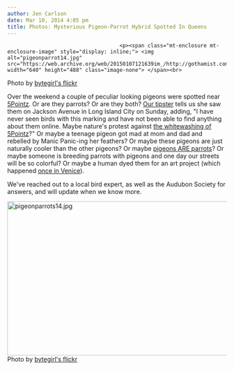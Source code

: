 ```yaml
---
author: Jen Carlson
date: Mar 10, 2014 4:05 pm
title: Photos: Mysterious Pigeon-Parrot Hybrid Spotted In Queens
---
```


	
										<p><span class="mt-enclosure mt-enclosure-image" style="display: inline;"> <img alt="pigeonparrot14.jpg" src="https://web.archive.org/web/20150107121639im_/http://gothamist.com/attachments/arts_jen/pigeonparrot14.jpg" width="640" height="488" class="image-none"> </span><br>
<span class="photo_caption">Photo by <a href="https://web.archive.org/web/20150107121639/http://flickr.com/photos/bytegirl">bytegirl&apos;s flickr</a></span></p>

<p>Over the weekend a couple of peculiar looking pigeons were spotted near <a href="https://web.archive.org/web/20150107121639/http://gothamist.com/tags/5pointz">5Pointz</a>. Or are they parrots? Or are they both? <a href="flickr.com/photos/bytegirl">Our tipster</a> tells us she saw them on Jackson Avenue in Long Island City on Sunday, adding, &quot;I have never seen birds with this marking and have not been able to find anything about them online.  Maybe nature&apos;s protest against <a href="https://web.archive.org/web/20150107121639/http://gothamist.com/2014/03/09/5_pointz_supporters_drape_building.php">the whitewashing of 5Pointz</a>?&quot; Or maybe a teenage pigeon got mad at mom and dad and rebelled by Manic Panic-ing her feathers? Or maybe these pigeons are just naturally cooler than the other pigeons? Or maybe <a href="https://web.archive.org/web/20150107121639/http://scienceblogs.com/tetrapodzoology/2009/05/23/are-parrots-actually-pigeons/">pigeons ARE parrots</a>? Or maybe someone is breeding parrots with pigeons and one day our streets will be so colorful? Or maybe a human dyed them for an art project (which happened <a href="https://web.archive.org/web/20150107121639/http://www.designboom.com/art/colorful-pigeons-amongst-a-flock-of-grey-at-the-venice-biennale/">once in Venice</a>).</p>

<p>We&apos;ve reached out to a local bird expert, as well as the Audubon Society for answers, and will update when we know more.</p>

<p><span class="mt-enclosure mt-enclosure-image" style="display: inline;"> <img alt="pigeonparrots14.jpg" src="https://web.archive.org/web/20150107121639im_/http://gothamist.com/attachments/arts_jen/pigeonparrots14.jpg" width="640" height="353" class="image-none"> </span><br>
<span class="photo_caption">Photo by <a href="https://web.archive.org/web/20150107121639/http://flickr.com/photos/bytegirl">bytegirl&apos;s flickr</a></span></p>					
										
									
				